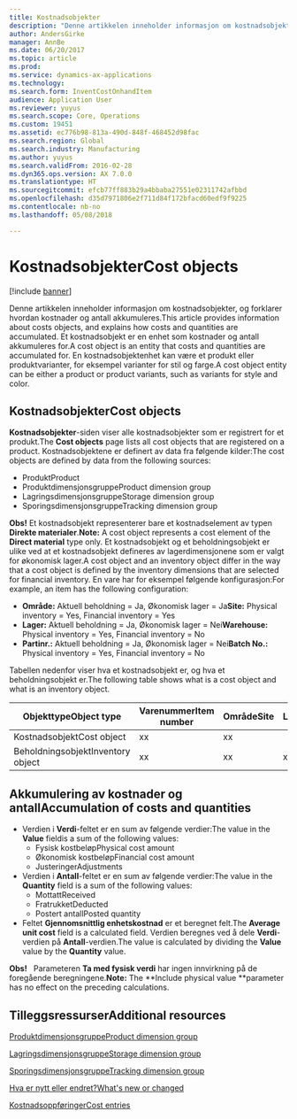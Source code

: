 ```yaml
---
title: Kostnadsobjekter
description: "Denne artikkelen inneholder informasjon om kostnadsobjekter, og forklarer hvordan kostnader og antall akkumuleres. Et kostnadsobjekt er en enhet som kostnader og antall akkumuleres for. En kostnadsobjektenhet kan være et produkt eller produktvarianter, for eksempel varianter for stil og farge."
author: AndersGirke
manager: AnnBe
ms.date: 06/20/2017
ms.topic: article
ms.prod: 
ms.service: dynamics-ax-applications
ms.technology: 
ms.search.form: InventCostOnhandItem
audience: Application User
ms.reviewer: yuyus
ms.search.scope: Core, Operations
ms.custom: 19451
ms.assetid: ec776b98-813a-490d-848f-468452d98fac
ms.search.region: Global
ms.search.industry: Manufacturing
ms.author: yuyus
ms.search.validFrom: 2016-02-28
ms.dyn365.ops.version: AX 7.0.0
ms.translationtype: HT
ms.sourcegitcommit: efcb77ff883b29a4bbaba27551e02311742afbbd
ms.openlocfilehash: d35d7971806e2f711d84f172bfacd60edf9f9225
ms.contentlocale: nb-no
ms.lasthandoff: 05/08/2018

---
```


# <a name="cost-objects"></a><span data-ttu-id="5542e-105">Kostnadsobjekter</span><span class="sxs-lookup"><span data-stu-id="5542e-105">Cost objects</span></span>

[!include [banner](../includes/banner.md)]

<span data-ttu-id="5542e-106">Denne artikkelen inneholder informasjon om kostnadsobjekter, og forklarer hvordan kostnader og antall akkumuleres.</span><span class="sxs-lookup"><span data-stu-id="5542e-106">This article provides information about costs objects, and explains how costs and quantities are accumulated.</span></span> <span data-ttu-id="5542e-107">Et kostnadsobjekt er en enhet som kostnader og antall akkumuleres for.</span><span class="sxs-lookup"><span data-stu-id="5542e-107">A cost object is an entity that costs and quantities are accumulated for.</span></span> <span data-ttu-id="5542e-108">En kostnadsobjektenhet kan være et produkt eller produktvarianter, for eksempel varianter for stil og farge.</span><span class="sxs-lookup"><span data-stu-id="5542e-108">A cost object entity can be either a product or product variants, such as variants for style and color.</span></span>  

## <a name="cost-objects"></a><span data-ttu-id="5542e-109">Kostnadsobjekter</span><span class="sxs-lookup"><span data-stu-id="5542e-109">Cost objects</span></span>

<span data-ttu-id="5542e-110">**Kostnadsobjekter**-siden viser alle kostnadsobjekter som er registrert for et produkt.</span><span class="sxs-lookup"><span data-stu-id="5542e-110">The **Cost objects** page lists all cost objects that are registered on a product.</span></span> <span data-ttu-id="5542e-111">Kostnadsobjektene er definert av data fra følgende kilder:</span><span class="sxs-lookup"><span data-stu-id="5542e-111">The cost objects are defined by data from the following sources:</span></span>

-   <span data-ttu-id="5542e-112">Produkt</span><span class="sxs-lookup"><span data-stu-id="5542e-112">Product</span></span>
-   <span data-ttu-id="5542e-113">Produktdimensjonsgruppe</span><span class="sxs-lookup"><span data-stu-id="5542e-113">Product dimension group</span></span>
-   <span data-ttu-id="5542e-114">Lagringsdimensjonsgruppe</span><span class="sxs-lookup"><span data-stu-id="5542e-114">Storage dimension group</span></span>
-   <span data-ttu-id="5542e-115">Sporingsdimensjonsgruppe</span><span class="sxs-lookup"><span data-stu-id="5542e-115">Tracking dimension group</span></span>

<span data-ttu-id="5542e-116">**Obs!** Et kostnadsobjekt representerer bare et kostnadselement av typen **Direkte materialer**.</span><span class="sxs-lookup"><span data-stu-id="5542e-116">**Note:** A cost object represents a cost element of the **Direct material** type only.</span></span> <span data-ttu-id="5542e-117">Et kostnadsobjekt og et beholdningsobjekt er ulike ved at et kostnadsobjekt defineres av lagerdimensjonene som er valgt for økonomisk lager.</span><span class="sxs-lookup"><span data-stu-id="5542e-117">A cost object and an inventory object differ in the way that a cost object is defined by the inventory dimensions that are selected for financial inventory.</span></span> <span data-ttu-id="5542e-118">En vare har for eksempel følgende konfigurasjon:</span><span class="sxs-lookup"><span data-stu-id="5542e-118">For example, an item has the following configuration:</span></span>

-   <span data-ttu-id="5542e-119">**Område:** Aktuell beholdning = Ja, Økonomisk lager = Ja</span><span class="sxs-lookup"><span data-stu-id="5542e-119">**Site:** Physical inventory = Yes, Financial inventory = Yes</span></span>
-   <span data-ttu-id="5542e-120">**Lager:** Aktuell beholdning = Ja, Økonomisk lager = Nei</span><span class="sxs-lookup"><span data-stu-id="5542e-120">**Warehouse:** Physical inventory = Yes, Financial inventory = No</span></span>
-   <span data-ttu-id="5542e-121">**Partinr.:** Aktuell beholdning = Ja, Økonomisk lager = Nei</span><span class="sxs-lookup"><span data-stu-id="5542e-121">**Batch No.:** Physical inventory = Yes, Financial inventory = No</span></span>

<span data-ttu-id="5542e-122">Tabellen nedenfor viser hva et kostnadsobjekt er, og hva et beholdningsobjekt er.</span><span class="sxs-lookup"><span data-stu-id="5542e-122">The following table shows what is a cost object and what is an inventory object.</span></span>

| <span data-ttu-id="5542e-123">Objekttype</span><span class="sxs-lookup"><span data-stu-id="5542e-123">Object type</span></span>      | <span data-ttu-id="5542e-124">Varenummer</span><span class="sxs-lookup"><span data-stu-id="5542e-124">Item number</span></span> | <span data-ttu-id="5542e-125">Område</span><span class="sxs-lookup"><span data-stu-id="5542e-125">Site</span></span> | <span data-ttu-id="5542e-126">Lager</span><span class="sxs-lookup"><span data-stu-id="5542e-126">Warehouse</span></span> | <span data-ttu-id="5542e-127">Partinr.</span><span class="sxs-lookup"><span data-stu-id="5542e-127">Batch No.</span></span> |
|------------------|-------------|------|-----------|-----------|
| <span data-ttu-id="5542e-128">Kostnadsobjekt</span><span class="sxs-lookup"><span data-stu-id="5542e-128">Cost object</span></span>      | <span data-ttu-id="5542e-129">x</span><span class="sxs-lookup"><span data-stu-id="5542e-129">x</span></span>           | <span data-ttu-id="5542e-130">x</span><span class="sxs-lookup"><span data-stu-id="5542e-130">x</span></span>    |           |           |
| <span data-ttu-id="5542e-131">Beholdningsobjekt</span><span class="sxs-lookup"><span data-stu-id="5542e-131">Inventory object</span></span> | <span data-ttu-id="5542e-132">x</span><span class="sxs-lookup"><span data-stu-id="5542e-132">x</span></span>           | <span data-ttu-id="5542e-133">x</span><span class="sxs-lookup"><span data-stu-id="5542e-133">x</span></span>    |  <span data-ttu-id="5542e-134">x</span><span class="sxs-lookup"><span data-stu-id="5542e-134">x</span></span>        | <span data-ttu-id="5542e-135">x</span><span class="sxs-lookup"><span data-stu-id="5542e-135">x</span></span>         |

## <a name="accumulation-of-costs-and-quantities"></a><span data-ttu-id="5542e-136">Akkumulering av kostnader og antall</span><span class="sxs-lookup"><span data-stu-id="5542e-136">Accumulation of costs and quantities</span></span>
-   <span data-ttu-id="5542e-137">Verdien i **Verdi**-feltet er en sum av følgende verdier:</span><span class="sxs-lookup"><span data-stu-id="5542e-137">The value in the **Value** fieldis a sum of the following values:</span></span>
    -   <span data-ttu-id="5542e-138">Fysisk kostbeløp</span><span class="sxs-lookup"><span data-stu-id="5542e-138">Physical cost amount</span></span>
    -   <span data-ttu-id="5542e-139">Økonomisk kostbeløp</span><span class="sxs-lookup"><span data-stu-id="5542e-139">Financial cost amount</span></span>
    -   <span data-ttu-id="5542e-140">Justeringer</span><span class="sxs-lookup"><span data-stu-id="5542e-140">Adjustments</span></span>
-   <span data-ttu-id="5542e-141">Verdien i **Antall**-feltet er en sum av følgende verdier:</span><span class="sxs-lookup"><span data-stu-id="5542e-141">The value in the **Quantity** field is a sum of the following values:</span></span>
    -   <span data-ttu-id="5542e-142">Mottatt</span><span class="sxs-lookup"><span data-stu-id="5542e-142">Received</span></span>
    -   <span data-ttu-id="5542e-143">Fratrukket</span><span class="sxs-lookup"><span data-stu-id="5542e-143">Deducted</span></span>
    -   <span data-ttu-id="5542e-144">Postert antall</span><span class="sxs-lookup"><span data-stu-id="5542e-144">Posted quantity</span></span>
-   <span data-ttu-id="5542e-145">Feltet **Gjennomsnittlig enhetskostnad** er et beregnet felt.</span><span class="sxs-lookup"><span data-stu-id="5542e-145">The **Average unit cost** field is a calculated field.</span></span> <span data-ttu-id="5542e-146">Verdien beregnes ved å dele **Verdi**-verdien på **Antall**-verdien.</span><span class="sxs-lookup"><span data-stu-id="5542e-146">The value is calculated by dividing the **Value** value by the **Quantity** value.</span></span>

<span data-ttu-id="5542e-147">**Obs!**   Parameteren **Ta med fysisk verdi** har ingen innvirkning på de foregående beregningene.</span><span class="sxs-lookup"><span data-stu-id="5542e-147">**Note:** The **Include physical value **parameter has no effect on the preceding calculations.</span></span>

<a name="additional-resources"></a><span data-ttu-id="5542e-148">Tilleggsressurser</span><span class="sxs-lookup"><span data-stu-id="5542e-148">Additional resources</span></span>
--------

[<span data-ttu-id="5542e-149">Produktdimensjonsgruppe</span><span class="sxs-lookup"><span data-stu-id="5542e-149">Product dimension group</span></span>](https://technet.microsoft.com/en-us/library/aa499382.aspx)

[<span data-ttu-id="5542e-150">Lagringsdimensjonsgruppe</span><span class="sxs-lookup"><span data-stu-id="5542e-150">Storage dimension group</span></span>](https://technet.microsoft.com/en-us/library/hh209317.aspx)

[<span data-ttu-id="5542e-151">Sporingsdimensjonsgruppe</span><span class="sxs-lookup"><span data-stu-id="5542e-151">Tracking dimension group</span></span>](https://technet.microsoft.com/en-us/library/hh209465.aspx)

[<span data-ttu-id="5542e-152">Hva er nytt eller endret?</span><span class="sxs-lookup"><span data-stu-id="5542e-152">What's new or changed</span></span>](../../fin-and-ops/get-started/whats-new-changed.md)

[<span data-ttu-id="5542e-153">Kostnadsoppføringer</span><span class="sxs-lookup"><span data-stu-id="5542e-153">Cost entries</span></span>](cost-entries.md)





